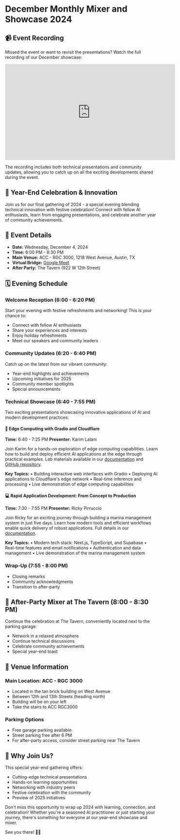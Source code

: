 # December Monthly Mixer and Showcase 2024

## 📹 Event Recording

Missed the event or want to revisit the presentations? Watch the full recording of our December showcase:

<iframe width="560" height="315" src="https://www.youtube.com/embed/sfsE6x3rP_4" title="December 2024 Austin LangChain Showcase Recording" frameborder="0" allow="accelerometer; autoplay; clipboard-write; encrypted-media; gyroscope; picture-in-picture" allowfullscreen></iframe>

The recording includes both technical presentations and community updates, allowing you to catch up on all the exciting developments shared during the event.

## 🎄 Year-End Celebration & Innovation

Join us for our final gathering of 2024 - a special evening blending technical innovation with festive celebration! Connect with fellow AI enthusiasts, learn from engaging presentations, and celebrate another year of community achievements.

## 📅 Event Details

- **Date:** Wednesday, December 4, 2024
- **Time:** 6:00 PM - 8:30 PM
- **Main Venue:** ACC - RGC 3000, 1218 West Avenue, Austin, TX
- **Virtual Bridge:** [Google Meet](https://meet.google.com/dkm-xwbm-hhs)
- **After Party:** The Tavern (922 W 12th Street)

## 🗓️ Evening Schedule

### Welcome Reception (6:00 - 6:20 PM)

Start your evening with festive refreshments and networking! This is your chance to:
- Connect with fellow AI enthusiasts
- Share your experiences and interests
- Enjoy holiday refreshments
- Meet our speakers and community leaders

### Community Updates (6:20 - 6:40 PM)

Catch up on the latest from our vibrant community:
- Year-end highlights and achievements
- Upcoming initiatives for 2025
- Community member spotlights
- Special announcements

### Technical Showcase (6:40 - 7:55 PM)

Two exciting presentations showcasing innovative applications of AI and modern development practices:

#### 🚀 Edge Computing with Gradio and Cloudflare
**Time:** 6:40 - 7:25 PM
**Presenter:** Karim Lalani

Join Karim for a hands-on exploration of edge computing capabilities. Learn how to build and deploy efficient AI applications at the edge through practical examples. Lab materials available in our [documentation](/docs/dec-2024/gradio-edge-computing-lab) and [GitHub repository](https://github.com/aimug-org/austin_langchain/tree/main/labs/LangChain_111).

**Key Topics:**
• Building interactive web interfaces with Gradio
• Deploying AI applications to Cloudflare's edge network
• Real-time inference and processing
• Live demonstration of edge computing capabilities

#### 💻 Rapid Application Development: From Concept to Production
**Time:** 7:30 - 7:55 PM
**Presenter:** Ricky Pirruccio

Join Ricky for an exciting journey through building a marina management system in just five days. Learn how modern tools and efficient workflows enable quick delivery of robust applications. Full details in our [documentation](/docs/dec-2024/full-stack-app-five-days).

**Key Topics:**
• Modern tech stack: Next.js, TypeScript, and Supabase
• Real-time features and email notifications
• Authentication and data management
• Live demonstration of the marina management system

### Wrap-Up (7:55 - 8:00 PM)
- Closing remarks
- Community acknowledgments
- Transition to after-party

## 🍻 After-Party Mixer at The Tavern (8:00 - 8:30 PM)

Continue the celebration at The Tavern, conveniently located next to the parking garage:
- Network in a relaxed atmosphere
- Continue technical discussions
- Celebrate community achievements
- Special year-end toast

## 📍 Venue Information

### Main Location: ACC - RGC 3000
- Located in the tan brick building on West Avenue
- Between 12th and 13th Streets (heading north)
- Building will be on your left
- Take the stairs to ACC RGC3000

### Parking Options
- Free garage parking available
- Street parking free after 6 PM
- For after-party access, consider street parking near The Tavern

## 🤝 Why Join Us?

This special year-end gathering offers:
- Cutting-edge technical presentations
- Hands-on learning opportunities
- Networking with industry peers
- Festive celebration with the community
- Preview of 2025 initiatives

Don't miss this opportunity to wrap up 2024 with learning, connection, and celebration! Whether you're a seasoned AI practitioner or just starting your journey, there's something for everyone at our year-end showcase and mixer.

See you there! 🎄✨
